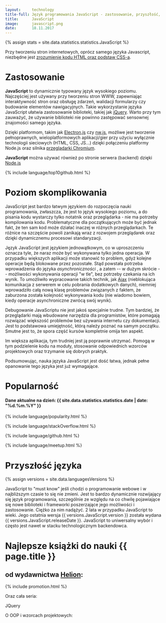 ```yaml
---
layout:     technology
title-full: Język programowania JavaScript - zastosowanie, przyszłość, polecane książki
title:      JavaScript
image:		javascript.png
date:       18.11.2017
---
```


{% assign stats = site.data.statistics.statistics.JavaScript %}

Przy tworzeniu stron internetowych, oprócz samego języka Javascript, niezbędne jest [zrozumienie kodu HTML oraz podstaw CSS-a](/technologie/html&css).

# Zastosowanie

**JavaScript** to dynamicznie typowany język wysokiego poziomu. Najczęściej jest używany przy tworzeniu stron WWW, zapewniając interaktywność stron oraz obsługę zdarzeń, walidacji formularzy czy budowanie elementów nawigacyjnych. Takie wykorzystanie języka JavaScript ułatwia zastosowanie biblioteki, takiej jak [jQuery](https://jquery.com/). Warto przy tym zauważyć, że używanie biblioteki nie powinno zastępować sensownej znajomości samego języka.

Dzięki platformom, takim jak [Electron.js](https://electron.atom.io/) czy [nw.js](https://nwjs.io/), możliwe jest tworzenie pełnoprawnych, wieloplatformowych aplikacji/gier przy użyciu wyłącznie technologii sieciowych (HTML, CSS, JS...) dzięki połączeniu platformy Node.js oraz silnika [przeglądarki Chromium](https://www.chromium.org/).

**JavaScript** można używać również po stronie serwera (backend) dzięki [Node.js](/technologie/node.js)

{% include language/top10github.html %}

# Poziom skomplikowania

JavaScript jest bardzo łatwym językiem do rozpoczęcia nauki programowania, zwłaszcza, że jest to język wysokiego poziomu, a do pisania kodu wystarczy tylko notatnik oraz przeglądarka - nie ma potrzeby kompilowania kodu. Problematyczne dla początkujących może być jednak fakt, że ten sam kod może działać inaczej w różnych przeglądarkach. Te różnice na szczęście powoli zanikają wraz z rozwojem przeglądarek oraz dzięki dynamicznemu procesowi standaryzacji.

Język JavaScript jest językiem jednowątkowym, co w uproszczeniu oznacza tyle, że naraz może być wykonywana tylko jedna operacja. W przypadku większych aplikacji może stanowić to problem, gdyż kolejne operacje będą blokowane przez pozostałe. Stąd powstała potrzeba wprowadzenia do języka *asynchroniczności* , a zatem -- w dużym skrócie -- możliwości wykonywania operacji "w tle", bez potrzeby czekania na ich wynik. To umożliwiło wypracowanie takich technik, jak [Ajax](https://developer.mozilla.org/en/docs/AJAX) (nieblokująca komunikacja z serwerem w celu pobrania dodatkowych danych), niemniej wprowadziło całą nową klasę problemów związanych z faktem, że zaburzona została kolejność wykonywania kodu (nie wiadomo bowiem, kiedy operacje asynchroniczne zwrócą swój wynik).

Debugowanie JavaScriptu nie jest jakoś specjalnie trudne. Tym bardziej, że przeglądarki mają wbudowane narzędzia dla programistów, które pomagają rozwiązać większość problemów bez używania internetu czy dokumentacji. Jest to podstawowa umiejętność, którą należy poznać na samym początku. Smutne jest to, że spora część kursów kompletnie omija ten aspekt.

Im większa aplikacja, tym trudniej jest ją poprawnie utrzymać. Pomogą w tym podzielenie kodu na moduły, stosowanie odpowiednich wzorców projektowych oraz trzymanie się dobrych praktyk.

Podsumowując, nauka języka JavaScript jest dość łatwa, jednak pełne opanowanie tego języka jest już wymagające.

# Popularność

<h4>Dane aktualne na dzień: {{ site.data.statistics.statistics.date | date: "%d.%m.%Y"  }}</h4>

{% include language/popularity.html %}

{% include language/stackOverflow.html %}

{% include language/github.html %}

{% include language/meetup.html %}

# Przyszłość języka

{% assign versions = site.data.languagesVersions %}

JavaScript to "must know" jeśli chodzi o programowanie webowe i w najbliższym czasie to się nie zmieni. Jest to bardzo dynamicznie rozwijający się język programowania, szczególnie ze względu na co chwilę pojawiające się nowe biblioteki i frameworki poszerzające jego możliwości i zastosowanie. Ciężko za nim nadążyć. 2 lata w przypadku JavaScript to wieki. Jego ostatnia wersja {{ versions.JavaScript.version }} została wydana {{ versions.JavaScript.releaseDate }}. JavaScript to uniwersalny wybór i często jest nawet w stacku technologicznym backendowca.

# Najlepsze książki do nauki {{ page.title }}
## od wydawnictwa [Helion](https://helion.pl/view/9102Q):

{% include promotion.html %}

<div class="book">
    <script src="https://helion.pl/plugins/new/ksiazkasm.phi?id=jsqwdk&nr=9102Q&size=181&dodaj=0&utf8=1"></script>
</div>

<div class="book">
    <script src="https://helion.pl/plugins/new/ksiazkasm.phi?id=ecmasc&nr=9102Q&size=181&dodaj=0&utf8=1"></script>
</div>

<div class="book">
    <script src="https://helion.pl/plugins/new/ksiazkasm.phi?id=jascpz&nr=9102Q&size=181&dodaj=0&utf8=1"></script>
</div>

<div class="book">
    <script src="https://helion.pl/plugins/new/ksiazkasm.phi?id=efprjs&nr=9102Q&size=181&dodaj=0&utf8=1"></script>
</div>

<div class="book">
    <script src="https://helion.pl/plugins/new/ksiazkasm.phi?id=jscmoc&nr=9102Q&size=181&dodaj=0&utf8=1"></script>
</div>

<div class="book">
    <script src="https://helion.pl/plugins/new/ksiazkasm.phi?id=prjsrg&nr=9102Q&size=181&dodaj=0&utf8=1"></script>
</div>

Oraz cała seria:

<div class="book">
    <script src="https://helion.pl/plugins/new/ksiazkasm.phi?id=tjndro&nr=9102Q&size=181&dodaj=0&utf8=1"></script>
</div>

<div class="book">
    <script src="https://helion.pl/plugins/new/ksiazkasm.phi?id=tajnjs&nr=9102Q&size=181&dodaj=0&utf8=1"></script>
</div>

<div class="book">
    <script src="https://helion.pl/plugins/new/ksiazkasm.phi?id=tajejs&nr=9102Q&size=181&dodaj=0&utf8=1"></script>
</div>

<div class="book">
    <script src="https://helion.pl/plugins/new/ksiazkasm.phi?id=tjsasy&nr=9102Q&size=181&dodaj=0&utf8=1"></script>
</div>

<div class="book">
    <script src="https://helion.pl/plugins/new/ksiazkasm.phi?id=tjtypy&nr=9102Q&size=181&dodaj=0&utf8=1"></script>
</div>

<div class="book">
    <script src="https://helion.pl/plugins/new/ksiazkasm.phi?id=tjszak&nr=9102Q&size=181&dodaj=0&utf8=1"></script>
</div>

JQuery

<div class="book">
    <script src="https://helion.pl/plugins/new/ksiazkasm.phi?id=bjqswp&nr=9102Q&size=181&utf8=1"></script>
</div>

<div class="book">
    <script src="https://helion.pl/plugins/new/ksiazkasm.phi?id=jquer3&nr=9102Q&size=181&utf8=1"></script>
</div>

O OOP i wzorcach projektowych:

<div class="book">
    <script src="https://helion.pl/plugins/new/ksiazkasm.phi?id=jascwz&nr=9102Q&size=181&dodaj=0&utf8=1"></script>
</div>

<div class="book">
    <script src="https://helion.pl/plugins/new/ksiazkasm.phi?id=misjsp&nr=9102Q&size=181&dodaj=0&utf8=1"></script>
</div>


